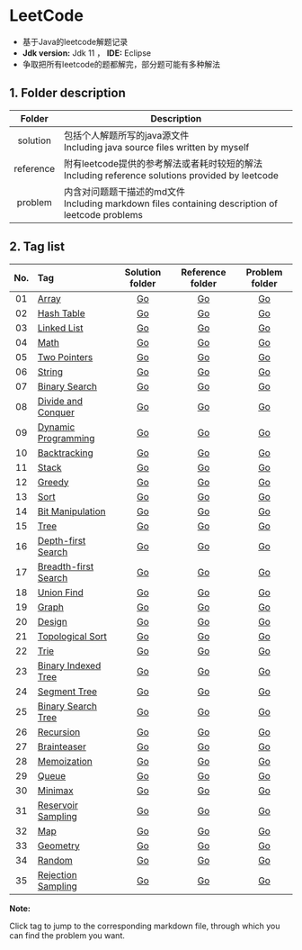 # LeetCode

* 基于Java的leetcode解题记录
* **Jdk version:** Jdk 11  ，  **IDE:** Eclipse
* 争取把所有leetcode的题都解完，部分题可能有多种解法

## 1. Folder description  

| Folder |	Description |
| :--: | ---- |
| solution |	包括个人解题所写的java源文件  <br>Including java source files written by myself |
| reference | 附有leetcode提供的参考解法或者耗时较短的解法  <br>Including reference solutions provided by leetcode |
| problem | 内含对问题题干描述的md文件  <br>Including markdown files containing description of leetcode problems |


## 2. Tag list  

| No. | Tag | Solution folder | Reference folder | Problem folder |
| :----: | :---- | :----: | :----: | :----: |
| 01 | [Array](https://github.com/Apollo4634/LeetCode/blob/master/solution/array/array.md) | [Go](https://github.com/Apollo4634/LeetCode/tree/master/solution/array) | [Go](https://github.com/Apollo4634/LeetCode/tree/master/reference/array) | [Go](https://github.com/Apollo4634/LeetCode/tree/master/problem/array) |
| 02 | [Hash Table](https://github.com/Apollo4634/LeetCode/blob/master/solution/hash_table/hash_table.md) | [Go](https://github.com/Apollo4634/LeetCode/tree/master/solution/hash_table) | [Go](https://github.com/Apollo4634/LeetCode/tree/master/reference/hash_table) | [Go](https://github.com/Apollo4634/LeetCode/tree/master/problem/hash_table) |
| 03 | [Linked List](https://github.com/Apollo4634/LeetCode/blob/master/solution/linked_list/linked_list.md) | [Go](https://github.com/Apollo4634/LeetCode/tree/master/solution/linked_list) | [Go](https://github.com/Apollo4634/LeetCode/tree/master/reference/linked_list) | [Go](https://github.com/Apollo4634/LeetCode/tree/master/problem/linked_list) |
| 04 | [Math](https://github.com/Apollo4634/LeetCode/blob/master/solution/math/math.md) | [Go](https://github.com/Apollo4634/LeetCode/tree/master/solution/math)| [Go](https://github.com/Apollo4634/LeetCode/tree/master/reference/math) | [Go](https://github.com/Apollo4634/LeetCode/tree/master/problem/math) |
| 05 | [Two Pointers](https://github.com/Apollo4634/LeetCode/blob/master/solution/two_pointers/two_pointers.md) |[Go](https://github.com/Apollo4634/LeetCode/tree/master/solution/two_pointers)|[Go](https://github.com/Apollo4634/LeetCode/tree/master/reference/two_pointers)|[Go](https://github.com/Apollo4634/LeetCode/tree/master/problem/two_pointers)|
| 06 | [String](https://github.com/Apollo4634/LeetCode/blob/master/solution/string/string.md) |[Go](https://github.com/Apollo4634/LeetCode/tree/master/solution/string)|[Go](https://github.com/Apollo4634/LeetCode/tree/master/reference/string)|[Go](https://github.com/Apollo4634/LeetCode/tree/master/problem/string)|
| 07 | [Binary Search](https://github.com/Apollo4634/LeetCode/blob/master/solution/binary_search/binary_search.md) |[Go](https://github.com/Apollo4634/LeetCode/tree/master/solution/binary_search)|[Go](https://github.com/Apollo4634/LeetCode/tree/master/reference/binary_search)|[Go](https://github.com/Apollo4634/LeetCode/tree/master/problem/binary_search)|
| 08 | [Divide and Conquer](https://github.com/Apollo4634/LeetCode/blob/master/solution/divide_and_conquer/divide_and_conquer.md) |[Go](https://github.com/Apollo4634/LeetCode/tree/master/solution/divide_and_conquer)|[Go](https://github.com/Apollo4634/LeetCode/tree/master/reference/divide_and_conquer)|[Go](https://github.com/Apollo4634/LeetCode/tree/master/problem/divide_and_conquer)|
| 09 | [Dynamic Programming](https://github.com/Apollo4634/LeetCode/blob/master/solution/dynamic_programming/dynamic_programming.md) |[Go](https://github.com/Apollo4634/LeetCode/tree/master/solution/dynamic_programming)|[Go](https://github.com/Apollo4634/LeetCode/tree/master/reference/dynamic_programming)|[Go](https://github.com/Apollo4634/LeetCode/tree/master/problem/dynamic_programming)|
| 10 | [Backtracking](https://github.com/Apollo4634/LeetCode/blob/master/solution/backtracking/backtracking.md) |[Go](https://github.com/Apollo4634/LeetCode/tree/master/solution/backtracking)|[Go](https://github.com/Apollo4634/LeetCode/tree/master/reference/backtracking)|[Go](https://github.com/Apollo4634/LeetCode/tree/master/problem/backtracking)|
| 11 | [Stack](https://github.com/Apollo4634/LeetCode/blob/master/solution/stack/stack.md) |[Go](https://github.com/Apollo4634/LeetCode/tree/master/solution/stack)|[Go](https://github.com/Apollo4634/LeetCode/tree/master/reference/stack)|[Go](https://github.com/Apollo4634/LeetCode/tree/master/problem/stack)|
| 12 | [Greedy](https://github.com/Apollo4634/LeetCode/blob/master/solution/greedy/greedy.md) |[Go](https://github.com/Apollo4634/LeetCode/tree/master/solution/greedy)|[Go](https://github.com/Apollo4634/LeetCode/tree/master/reference/greedy)|[Go](https://github.com/Apollo4634/LeetCode/tree/master/problem/greedy)|
| 13 | [Sort](https://github.com/Apollo4634/LeetCode/blob/master/solution/sort/sort.md) |[Go](https://github.com/Apollo4634/LeetCode/tree/master/solution/sort)|[Go](https://github.com/Apollo4634/LeetCode/tree/master/reference/sort)|[Go](https://github.com/Apollo4634/LeetCode/tree/master/problem/sort)|
| 14 | [Bit Manipulation](https://github.com/Apollo4634/LeetCode/blob/master/solution/bit_manipulation/bit_manipulation.md) |[Go](https://github.com/Apollo4634/LeetCode/tree/master/solution/bit_manipulation)|[Go](https://github.com/Apollo4634/LeetCode/tree/master/reference/bit_manipulation)|[Go](https://github.com/Apollo4634/LeetCode/tree/master/problem/bit_manipulation)|
| 15 | [Tree](https://github.com/Apollo4634/LeetCode/blob/master/solution/tree/tree.md) |[Go](https://github.com/Apollo4634/LeetCode/tree/master/solution/tree)|[Go](https://github.com/Apollo4634/LeetCode/tree/master/reference/tree)|[Go](https://github.com/Apollo4634/LeetCode/tree/master/problem/tree)|
| 16 | [Depth-first Search](https://github.com/Apollo4634/LeetCode/blob/master/solution/depth_first_search/depth_first_search.md) |[Go](https://github.com/Apollo4634/LeetCode/tree/master/solution/depth_first_search)|[Go](https://github.com/Apollo4634/LeetCode/tree/master/reference/depth_first_search)|[Go](https://github.com/Apollo4634/LeetCode/tree/master/problem/depth_first_search)|
| 17 | [Breadth-first Search](https://github.com/Apollo4634/LeetCode/blob/master/solution/breadth_first_search/breadth_first_search.md) |[Go](https://github.com/Apollo4634/LeetCode/tree/master/solution/breadth_first_search)|[Go](https://github.com/Apollo4634/LeetCode/tree/master/reference/breadth_first_search)|[Go](https://github.com/Apollo4634/LeetCode/tree/master/problem/breadth_first_search)|
| 18 | [Union Find](https://github.com/Apollo4634/LeetCode/blob/master/solution/union_find/union_find.md) |[Go](https://github.com/Apollo4634/LeetCode/tree/master/solution/union_find)|[Go](https://github.com/Apollo4634/LeetCode/tree/master/reference/union_find)|[Go](https://github.com/Apollo4634/LeetCode/tree/master/problem/union_find)|
| 19 | [Graph](https://github.com/Apollo4634/LeetCode/blob/master/solution/graph/graph.md) |[Go](https://github.com/Apollo4634/LeetCode/tree/master/solution/graph)|[Go](https://github.com/Apollo4634/LeetCode/tree/master/reference/graph)|[Go](https://github.com/Apollo4634/LeetCode/tree/master/problem/graph)|
| 20 | [Design](https://github.com/Apollo4634/LeetCode/blob/master/solution/design/design.md) |[Go](https://github.com/Apollo4634/LeetCode/tree/master/solution/design)|[Go](https://github.com/Apollo4634/LeetCode/tree/master/reference/design)|[Go](https://github.com/Apollo4634/LeetCode/tree/master/problem/design)|
| 21 | [Topological Sort](https://github.com/Apollo4634/LeetCode/blob/master/solution/topological_sort/topological_sort.md) |[Go](https://github.com/Apollo4634/LeetCode/tree/master/solution/topological_sort)|[Go](https://github.com/Apollo4634/LeetCode/tree/master/reference/topological_sort)|[Go](https://github.com/Apollo4634/LeetCode/tree/master/problem/topological_sort)|
| 22 | [Trie](https://github.com/Apollo4634/LeetCode/blob/master/solution/trie/trie.md) |[Go](https://github.com/Apollo4634/LeetCode/tree/master/solution/trie)|[Go](https://github.com/Apollo4634/LeetCode/tree/reference/solution/trie)|[Go](https://github.com/Apollo4634/LeetCode/tree/reference/problem/trie)|
| 23 | [Binary Indexed Tree](https://github.com/Apollo4634/LeetCode/blob/master/solution/binary_indexed_tree/binary_indexed_tree.md) |[Go](https://github.com/Apollo4634/LeetCode/tree/master/solution/binary_indexed_tree)|[Go](https://github.com/Apollo4634/LeetCode/tree/master/reference/binary_indexed_tree)|[Go](https://github.com/Apollo4634/LeetCode/tree/master/problem/binary_indexed_tree)|
| 24 | [Segment Tree](https://github.com/Apollo4634/LeetCode/blob/master/solution/segment_tree/segment_tree.md) |[Go](https://github.com/Apollo4634/LeetCode/tree/master/solution/segment_tree)|[Go](https://github.com/Apollo4634/LeetCode/tree/master/reference/segment_tree)|[Go](https://github.com/Apollo4634/LeetCode/tree/master/problem/segment_tree)|
| 25 | [Binary Search Tree](https://github.com/Apollo4634/LeetCode/blob/master/solution/binary_search_tree/binary_search_tree.md) |[Go](https://github.com/Apollo4634/LeetCode/tree/master/solution/binary_search_tree)|[Go](https://github.com/Apollo4634/LeetCode/tree/master/reference/binary_search_tree)|[Go](https://github.com/Apollo4634/LeetCode/tree/master/problem/binary_search_tree)|
| 26 | [Recursion](https://github.com/Apollo4634/LeetCode/blob/master/solution/recursion/recursion.md) |[Go](https://github.com/Apollo4634/LeetCode/tree/master/solution/recursion)|[Go](https://github.com/Apollo4634/LeetCode/tree/master/reference/recursion)|[Go](https://github.com/Apollo4634/LeetCode/tree/master/problem/recursion)|
| 27 | [Brainteaser](https://github.com/Apollo4634/LeetCode/blob/master/solution/brainteaser) |[Go](https://github.com/Apollo4634/LeetCode/tree/master/solution/brainteaser)|[Go](https://github.com/Apollo4634/LeetCode/tree/master/reference/brainteaser)|[Go](https://github.com/Apollo4634/LeetCode/tree/master/problem/brainteaser)|
| 28 | [Memoization](https://github.com/Apollo4634/LeetCode/blob/master/solution/memoization/memoization.md) |[Go](https://github.com/Apollo4634/LeetCode/tree/master/solution/memoization)|[Go](https://github.com/Apollo4634/LeetCode/tree/master/reference/memoization)|[Go](https://github.com/Apollo4634/LeetCode/tree/master/problem/memoization)|
| 29 | [Queue](https://github.com/Apollo4634/LeetCode/blob/master/solution/queue/queue.md) |[Go](https://github.com/Apollo4634/LeetCode/tree/master/solution/queue)|[Go](https://github.com/Apollo4634/LeetCode/tree/master/reference/queue)|[Go](https://github.com/Apollo4634/LeetCode/tree/master/problem/queue)|
| 30 | [Minimax](https://github.com/Apollo4634/LeetCode/blob/master/solution/minimax/minimax.md) |[Go](https://github.com/Apollo4634/LeetCode/tree/master/solution/minimax)|[Go](https://github.com/Apollo4634/LeetCode/tree/master/reference/minimax)|[Go](https://github.com/Apollo4634/LeetCode/tree/master/problem/minimax)|
| 31 | [Reservoir Sampling](https://github.com/Apollo4634/LeetCode/blob/master/solution/reservoir_sampling.md) |[Go](https://github.com/Apollo4634/LeetCode/tree/master/solution/reservoir_sampling)|[Go](https://github.com/Apollo4634/LeetCode/tree/master/reference/reservoir_sampling)|[Go](https://github.com/Apollo4634/LeetCode/tree/master/problem/reservoir_sampling)|
| 32 | [Map](https://github.com/Apollo4634/LeetCode/blob/master/solution/map/map.md) |[Go](https://github.com/Apollo4634/LeetCode/tree/master/solution/map)|[Go](https://github.com/Apollo4634/LeetCode/tree/master/reference/map)|[Go](https://github.com/Apollo4634/LeetCode/tree/master/problem/map)|
| 33 | [Geometry](https://github.com/Apollo4634/LeetCode/blob/master/solution/geometry/geometry.md) |[Go](https://github.com/Apollo4634/LeetCode/tree/master/solution/geometry)|[Go](https://github.com/Apollo4634/LeetCode/tree/master/reference/geometry)|[Go](https://github.com/Apollo4634/LeetCode/tree/master/problem/geometry)|
| 34 | [Random](https://github.com/Apollo4634/LeetCode/blob/master/solution/random/random.md) |[Go](https://github.com/Apollo4634/LeetCode/tree/master/solution/random)|[Go](https://github.com/Apollo4634/LeetCode/tree/master/reference/random)|[Go](https://github.com/Apollo4634/LeetCode/tree/master/problem/random)|
| 35 | [Rejection Sampling](https://github.com/Apollo4634/LeetCode/blob/master/solution/rejection_sampling/rejection_sampling.md) |[Go](https://github.com/Apollo4634/LeetCode/tree/master/solution/rejection_sampling)|[Go](https://github.com/Apollo4634/LeetCode/tree/master/reference/rejection_sampling)|[Go](https://github.com/Apollo4634/LeetCode/tree/master/problem/rejection_sampling)|

**Note:**  

Click tag to jump to the corresponding markdown file, through which you can find the problem you want.